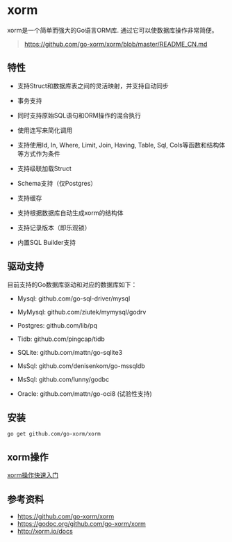 # xorm
xorm是一个简单而强大的Go语言ORM库. 通过它可以使数据库操作非常简便。
> https://github.com/go-xorm/xorm/blob/master/README_CN.md
## 特性
- 支持Struct和数据库表之间的灵活映射，并支持自动同步

- 事务支持

- 同时支持原始SQL语句和ORM操作的混合执行

- 使用连写来简化调用

- 支持使用Id, In, Where, Limit, Join, Having, Table, Sql, Cols等函数和结构体等方式作为条件

- 支持级联加载Struct

- Schema支持（仅Postgres）

- 支持缓存

- 支持根据数据库自动生成xorm的结构体

- 支持记录版本（即乐观锁）

- 内置SQL Builder支持

## 驱动支持
目前支持的Go数据库驱动和对应的数据库如下：

* Mysql: github.com/go-sql-driver/mysql

* MyMysql: github.com/ziutek/mymysql/godrv

* Postgres: github.com/lib/pq

* Tidb: github.com/pingcap/tidb

* SQLite: github.com/mattn/go-sqlite3

* MsSql: github.com/denisenkom/go-mssqldb

* MsSql: github.com/lunny/godbc

* Oracle: github.com/mattn/go-oci8 (试验性支持)

## 安装
```
go get github.com/go-xorm/xorm
```
## xorm操作
[xorm操作快速入门](xorm操作.md)



## 参考资料
* https://github.com/go-xorm/xorm
* https://godoc.org/github.com/go-xorm/xorm
* http://xorm.io/docs
